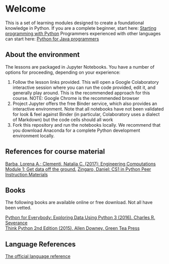 Welcome
===

This is a set of learning modules designed to create a foundational knowledge in Python.
If you are a complete beginner, start here: [Starting programming with Python](https://colab.research.google.com/github/DawsonCollegeCompSci/python-modules/blob/master/notebooks/Basics/1-Start.ipynb)
Programmers experienced with other languages can start here: [Python for Java programmers](https://colab.research.google.com/github/DawsonCollegeCompSci/python-modules/blob/master/notebooks/Experienced/syntaxrecap.ipynb)


About the environment
---
The lessons are packaged in Jupyter Notebooks. You have a number of options for proceeding, depending on your experience:
1. Follow the lesson links provided. This will open a Google Colaboratory interactive session where you can run the code provided, edit it, and generally play around. This is the recommended approach for this course. NOTE: Google Chrome is the recommended browser
2. Project Jupyter offers the free Binder service, which also provides an interactive environment. Note that all notebooks have not been validated for look & feel against Binder (in particular, Colaboratory uses a dialect of Markdown) but the code cells should all work
3. Fork this repository and run the notebooks locally. We recommend that you download Anaconda for a complete Python development environment locally.

References for course material
---
[Barba, Lorena A.; Clementi, Natalia C. (2017): Engineering Computations Module 1: Get data off the ground.](https://figshare.com/articles/Engineering_Computations_Module_1_Get_data_off_the_ground/5673454/1)
[Zingaro, Daniel: CS1 in Python Peer Instruction Materials](http://www.peerinstruction4cs.org/2013/07/25/cs1-in-python-peer-instruction-materials/)

Books
---
The following books are available online or free download. Not all have been vetted.


[Python for Everybody: Exploring Data Using Python 3 (2016). Charles R. Severance](https://www.py4e.com/book.php)  
[Think Python 2nd Edition (2015). Allen Downey. Green Tea Press](http://greenteapress.com/wp/think-python-2e/)

Language References
---
[The official language reference](https://docs.python.org/3/index.html)
